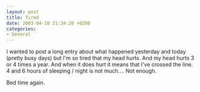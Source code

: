 ```yaml
---
layout: post
title: Tired
date: 2003-04-10 21:34:20 +0200
categories:
- General
---
```

I wanted to post a long entry about what happened yesterday and today (pretty busy days) but I'm so tired that my head hurts. And my head hurts 3 or 4 times a year. And when it does hurt it means that I've crossed the line. 4 and 6 hours of sleeping / night is not much.... Not enough.

Bed time again.

